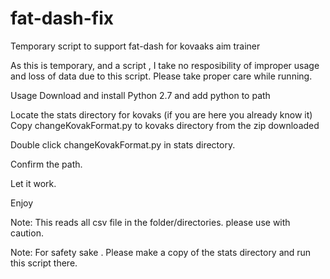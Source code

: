 # fat-dash-fix
Temporary script to support fat-dash for kovaaks aim trainer

As this is temporary, and a script , I take no resposibility of improper usage and loss of data due to this script. Please take proper care while running.

Usage
Download and install Python 2.7 and add python to path



Locate the stats directory for kovaks (if you are here you already know it)
Copy changeKovakFormat.py  to kovaks directory from the zip downloaded

Double click changeKovakFormat.py in stats directory. 

Confirm the path.

Let it work.

Enjoy 

Note: This reads all csv file in the folder/directories. please use with caution.

Note: For safety sake . Please make a copy of the stats directory and run this script there.
